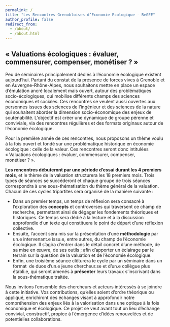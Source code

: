 ```yaml
---
permalink: /
title: "Les Rencontres Grenobloises d’Economie Ecologique - ReGEE"
author_profile: false
redirect_from: 
  - /about/
  - /about.html
---
```




## « Valuations écologiques : évaluer, commensurer, compenser, monétiser ? »

Peu de séminaires principalement dédiés à l’économie écologique existent aujourd’hui. Partant du constat de la présence de forces vives à Grenoble et en Auvergne-Rhône-Alpes, nous souhaitons mettre en place un espace d’émulation ancré localement mais ouvert, autour des problématiques socio-écologiques, qui mobilise différents champs des sciences économiques et sociales. Ces rencontres se veulent aussi ouvertes aux personnes issues des sciences de l’ingénieur et des sciences de la nature qui souhaitent aborder la dimension socio-économique des enjeux de soutenabilité. L’objectif est créer une dynamique de groupe pérenne et conviviale, via des rencontres régulières et des formats originaux autour de l’économie écologique.

Pour la première année de ces rencontres, nous proposons un thème voulu à la fois ouvert et fondé sur une problématique historique en économie écologique : celle de la valeur.  Ces rencontres seront donc intitulées « Valuations écologiques : évaluer, commensurer, compenser, monétiser ? ». 

**Les rencontres débuteront par une période d’essai durant les 4 premiers mois**, et le thème de la valuation structurera les 18 premiers mois. Trois types de séances se succéderont et chaque groupe de trois séances correspondra à une sous-thématisation du thème général de la valuation. Chacun de ces cycles tripartites sera organisé de la manière suivante :

- Dans un premier temps, un temps de réflexion sera consacré à l’exploration des **concepts** et controverses qui traversent ce champ de recherche, permettant ainsi de dégager les fondements théoriques et historiques. Ce temps sera dédié à la lecture et à la discussion approfondie d’un texte qui constituera le point de départ d’une réflexion collective.
- Ensuite, l’accent sera mis sur la présentation d’une **méthodologie** par un.e intervenant.e issu.e, entre autres, du champ de l’économie écologique. Il s’agira d’entrer dans le détail concret d’une méthode, de sa mise en œuvre, de ses outils ; afin d’apporter un éclairage par le terrain sur la question de la valuation et de l’économie écologique.
- Enfin, une troisième séance clôturera le cycle par un séminaire dans un format  de duos d’un.e jeune chercheur.se et d’un.e collègue plus établi.e, qui seront amenés à **présenter** leurs travaux s’inscrivant dans la sous-thématique traitée. 

Nous invitons l’ensemble des chercheurs et acteurs intéressés à se joindre à cette initiative. Vos contributions, qu’elles soient d’ordre théorique ou appliqué, enrichiront des échanges visant à approfondir notre compréhension des enjeux liés à la valorisation dans une optique à la fois économique et écologique. Ce projet se veut avant tout un lieu d’échange convivial, constructif, propice à l’émergence d’idées renouvelées et de potentielles collaborations.

